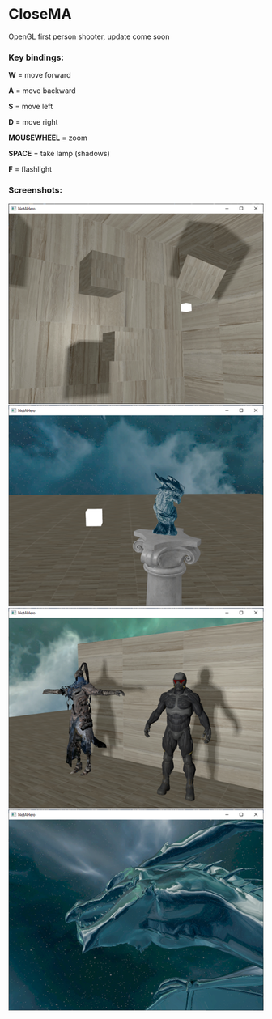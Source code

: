 # CloseMA
OpenGL first person shooter, update come soon

### **Key bindings:** ###

**W** = move forward

**A** = move backward

**S** = move left

**D** = move right

**MOUSEWHEEL** = zoom

**SPACE** = take lamp (shadows)

**F** = flashlight

### **Screenshots:** ### 

<img src="test1.png" >

<img src="test2.png" >

<img src="test3.png" >

<img src="test4.png" >
